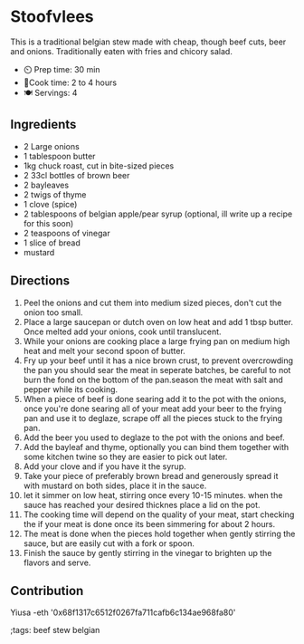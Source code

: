 # Stoofvlees

This is a traditional belgian stew made with cheap, though beef cuts, beer and onions.
Traditionally eaten with fries and chicory salad.

- ⏲️ Prep time: 30 min
- 🍳Cook time: 2 to 4 hours
- 🍽️ Servings: 4

## Ingredients

- 2 Large onions
- 1 tablespoon butter
- 1kg chuck roast, cut in bite-sized pieces
- 2 33cl bottles of brown beer
- 2 bayleaves
- 2 twigs of thyme 
- 1 clove (spice)
- 2 tablespoons of belgian apple/pear syrup (optional, ill write up a recipe for this soon)
- 2 teaspoons of vinegar
- 1 slice of bread
- mustard

## Directions

1. Peel the onions and cut them into medium sized pieces, don't cut the onion too small.
2. Place a large saucepan or dutch oven on low heat and add 1 tbsp butter. Once melted add your onions, cook until translucent.
3. While your onions are cooking place a large frying pan on medium high heat and melt your second spoon of butter.
4. Fry up your beef until it has a nice brown crust, to prevent overcrowding the pan you should sear the meat in seperate batches, be careful to not burn the fond on the bottom of the pan.season the meat with salt and pepper while its cooking.
5. When a piece of beef is done searing add it to the pot with the onions, once you're done searing all of your meat add your beer to the frying pan and use it to deglaze, scrape off all the pieces stuck to the frying pan.
6. Add the beer you used to deglaze to the pot with the onions and beef.
7. Add the bayleaf and thyme, optionally you can bind them together with some kitchen twine so they are easier to pick out later.
8. Add your clove and if you have it the syrup.
9. Take your piece of preferably brown bread and generously spread it with mustard on both sides, place it in the sauce.
10. let it simmer on low heat, stirring once every 10-15 minutes. when the sauce has reached your desired thicknes place a lid on the pot.
11. The cooking time will depend on the quality of your meat, start checking the if your meat is done once its been simmering for about 2 hours.
12. The meat is done when the pieces hold together when gently stirring the sauce, but are easily cut with a fork or spoon.
13. Finish the sauce by gently stirring in the vinegar to brighten up the flavors and serve.
## Contribution

Yiusa
-eth '0x68f1317c6512f0267fa711cafb6c134ae968fa80'

;tags: beef stew belgian 
